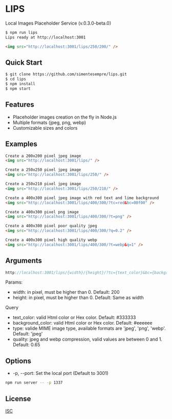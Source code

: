 # LIPS
Local Images Placeholder Service (v.0.3.0-beta.0)

```bash
$ npm run lips
Lips ready at http://localhost:3001
```
```html
<img src="http://localhost:3001/lips/250/200/" />
```

## Quick Start

```bash
$ git clone https://github.com/simentesempre/lips.git
$ cd lips
$ npm install
$ npm start
```

## Features

  * Placeholder images creation on the fly in Node.js
  * Multiple formats (jpeg, png, webp)
  * Customizable sizes and colors

## Examples

```html
Create a 200x200 pixel jpeg image
<img src="http://localhost:3001/lips/" />

Create a 250x250 pixel jpeg image
<img src="http://localhost:3001/lips/250/" />

Create a 250x210 pixel jpeg image
<img src="http://localhost:3001/lips/250/210/" />

Create a 400x300 pixel jpeg image with red text and lime background
<img src="http://localhost:3001/lips/400/300/?tc=red&bc=00f00" />

Create a 400x300 pixel png image
<img src="http://localhost:3001/lips/400/300/?t=png" />

Create a 400x300 pixel poor quality jpeg
<img src="http://localhost:3001/lips/400/300/?q=0.2" />

Create a 400x300 pixel high quality webp
<img src="http://localhost:3001/lips/400/300/?t=webp&q=1" />
```

## Arguments

```js
http://localhost:3001/lips/{width}/{height}/?tc={text_color}&bc={background_color}&t={type}&q={quality}
```

Params:
- width: in pixel, must be higher than 0. Default: 200
- height: in pixel, must be higher than 0. Default: Same as width

Query
- text_color: valid Html color or Hex color. Default: #333333
- background_color: valid Html color or Hex color. Default: #eeeeee
- type: valide MIME image type, available formats are 'jpeg', 'png', 'webp'. Default: 'jpeg'
- quality: jpeg and webp compression, valid values are between 0 and 1. Default: 0.65

## Options

- -p, --port: Set the local port (Default to 3001)

```bash
npm run server -- -p 1337
```

## License

[ISC](LICENSE)